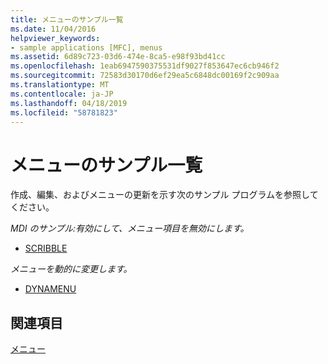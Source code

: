 ```yaml
---
title: メニューのサンプル一覧
ms.date: 11/04/2016
helpviewer_keywords:
- sample applications [MFC], menus
ms.assetid: 6d89c723-03d6-474e-8ca5-e98f93bd41cc
ms.openlocfilehash: 1eab6947590375531df9027f853647ec6cb946f2
ms.sourcegitcommit: 72583d30170d6ef29ea5c6848dc00169f2c909aa
ms.translationtype: MT
ms.contentlocale: ja-JP
ms.lasthandoff: 04/18/2019
ms.locfileid: "58781823"
---
```

# <a name="menu-sample-list"></a>メニューのサンプル一覧

作成、編集、およびメニューの更新を示す次のサンプル プログラムを参照してください。

*MDI のサンプル:有効にして、メニュー項目を無効にします。*

- [SCRIBBLE](../overview/visual-cpp-samples.md)

*メニューを動的に変更します。*

- [DYNAMENU](../overview/visual-cpp-samples.md)

## <a name="see-also"></a>関連項目

[メニュー](../mfc/menus-mfc.md)
